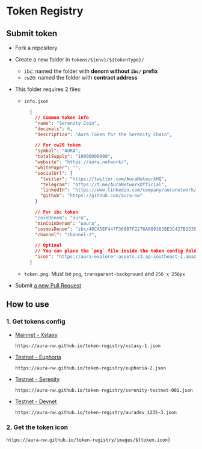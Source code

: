 # Token Registry

## Submit token

- Fork a repository
- Create a new folder in `tokens/${env}/${tokenType}/`
  - `ibc`: named the folder with **denom without `ibc/` prefix**
  - `cw20`: named the folder with **contract address**
- This folder requires 2 files:

  - `info.json`

    ```json
      {
        // Common token info
        "name": "Serenity Coin",
        "decimals": 6,
        "description": "Aura Token for the Serenity Chain", 

        // For cw20 token
        "symbol": "AURA",
        "totalSupply": "10000000000",
        "website": "https://aura.network/",
        "whitePaper": "",
        "socialUrl": {  
          "twitter": "https://twitter.com/AuraNetworkHQ",
          "telegram": "https://t.me/AuraNetworkOfficial",
          "linkedIn": "https://www.linkedin.com/company/auranetwork/",
          "github": "https://github.com/aura-nw"
        }

        // For ibc token
        "coinDenom": "aura",
        "minCoinDenom": "uaura",
        "cosmosDenom": "ibc/40CA5EF447F368B7F2276A689383BE3C427B15395D4BF6639B605D36C0846A20",
        "channel": "channel-2",

        // Optinal
        // You can place the `png` file inside the token config folder instead of filling URL in this
        "icon": "https://aura-explorer-assets.s3.ap-southeast-1.amazonaws.com/aura.png"
      }
    ```

  - `token.png`: Must be `png`, `transparent-background` and `256 x 256px`

- Submit [a new Pull Request](https://github.com/aura-nw/token-registry/pulls)

## How to use

### 1. Get tokens config

- [Mainnet - Xstaxy](https://aura-nw.github.io/token-registry/xstaxy-1.json)

  `https://aura-nw.github.io/token-registry/xstaxy-1.json`

- [Testnet - Euphoria](https://aura-nw.github.io/token-registry/euphoria-2.json)

  `https://aura-nw.github.io/token-registry/euphoria-2.json`

- [Testnet - Serenity](https://aura-nw.github.io/token-registry/serenity-testnet-001.json)

  `https://aura-nw.github.io/token-registry/serenity-testnet-001.json`

- [Testnet - Devnet](https://aura-nw.github.io/token-registry/auradev_1235-3.json)

  `https://aura-nw.github.io/token-registry/auradev_1235-3.json`

### 2. Get the token icon

  `https://aura-nw.github.io/token-registry/images/${token.icon}`
